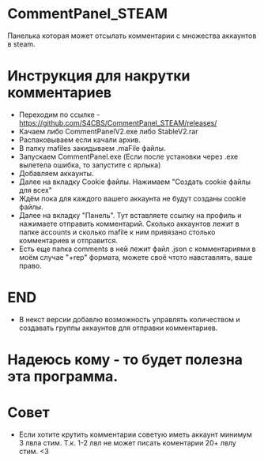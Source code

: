 # CommentPanel_STEAM
Панелька которая может отсылать комментарии с множества аккаунтов в steam.

# Инструкция для накрутки комментариев
- Переходим по ссылке - https://github.com/S4CBS/CommentPanel_STEAM/releases/
- Качаем либо CommentPanelV2.exe либо StableV2.rar
- Распаковываем если качали архив.
- В папку mafiles закидываем .maFile файлы.
- Запускаем CommentPanel.exe (Если после установки через .exe  вылетела ошибка, то запустите с ярлыка)
- Добавляем аккаунты.
- Далее на вкладку Cookie файлы. Нажимаем "Создать cookie файлы для всех"
- Ждём пока для каждого вашего аккаунта не будут созданы cookie файлы.
- Далее на вкладку "Панель". Тут вставляете ссылку на профиль и нажимаете отправить комментарий. Сколько аккаунтов лежит в папке accounts и сколько mafile к ним привязано столько комментариев и отправится.
- Есть еще папка comments в ней лежит файл .json с комментариями в моём случае "+rep" формата, можете своё чтото навставлять, ваше право.

# END
- В некст версии добавлю возможность управлять количеством и создавать группы аккаунтов для отправки комментариев.

# Надеюсь кому - то будет полезна эта программа.
# Совет
- Если хотите крутить комментарии советую иметь аккаунт минимум 3 лвла стим. Т.к. 1-2 лвл не может писать коментарии 20+ лвлу стим. <3

